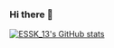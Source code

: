 ### Hi there 👋

[![ESSK_13's GitHub stats](https://github-readme-stats.vercel.app/api?username=essk13&show_icons=true&theme=gruvbox)](https://github.com/anuraghazra/github-readme-stats)

<!--
**essk13/essk13** is a ✨ _special_ ✨ repository because its `README.md` (this file) appears on your GitHub profile.

Here are some ideas to get you started:

- 🔭 I’m currently working on ...
- 🌱 I’m currently learning ...
- 👯 I’m looking to collaborate on ...
- 🤔 I’m looking for help with ...
- 💬 Ask me about ...
- 📫 How to reach me: ...
- 😄 Pronouns: ...
- ⚡ Fun fact: ...
-->
